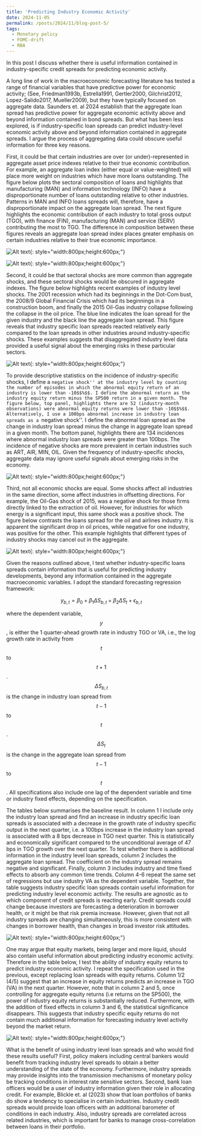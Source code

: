 ```yaml
---
title: 'Predicting Industry Economic Activity'
date: 2024-11-05
permalink: /posts/2024/11/blog-post-5/
tags:
  - Monetary policy
  - FOMC-drift
  - RBA
---
```


In this post I discuss whether there is useful information contained in industry-specific credit spreads for predicting economic activity.

A long line of work in the macroeconomic forecasting literature has tested a range of financial variables that have predictive power for economic activity; (See, Friedman1993b, Estrella1991, Gertler2000, Gilchrist2012, Lopez-Salido2017, Mueller2009), but they have typically focused on aggregate data. Saunders et. al 2024 establish that the aggregate loan spread has predictive power for aggregate economic activity above and beyond information contained in bond spreads. But what has been less explored, is if industry-specific loan spreads can predict industry-level economic activity above and beyond information contained in aggregate spreads.
I argue the process of aggregating data could obscure useful information for three key reasons. 

First, it could be that certain industries are over (or under)-represented in aggregate asset price indexes relative to their true economic contribution. For example, an aggregate loan index (either equal or value-weighted) will place more weight on industries which have more loans outstanding. The figure below plots the sectoral composition of loans and highlights that manufacturing (MAN) and information technology (INFO) have a disproportionate number of loans outstanding relative to other industries. Patterns in MAN and INFO loans spreads will, therefore, have a disproportionate impact on the aggregate loan spread. The next figure  highlights the economic contribution of each industry to total gross output (TGO), with finance (FIN), manufacturing (MAN) and service (SERV) contributing the most to TGO. The difference in composition between these figures reveals an aggregate loan spread index places greater emphasis on certain industries relative to their true economic importance.

![Alt text](/assets/images/fig1.png){: style="width:800px;height:600px;"}

![Alt text](/assets/images/fig2.png){: style="width:800px;height:600px;"}


Second, it could be that sectoral shocks are more common than aggregate shocks, and these sectoral shocks would be obscured in aggregate indexes. The figure below highlights recent examples of industry level shocks. The 2001 recession which had its beginnings in the Dot-Com bust, the 2008/9 Global Financial Crisis which had its beginnings in a construction boom, and finally the 2015 Oil-Gas industry collapse following the collapse in the oil price. The blue line indicates the loan spread for the given industry and the black line the aggregate loan spread. This figure reveals that industry specific loan spreads reacted relatively early compared to the loan spreads in other industries around industry-specific shocks. These examples suggests that disaggregated industry level data provided a useful signal about the emerging risks in these particular sectors. 

![Alt text](/assets/images/fig3.png){: style="width:800px;height:600px;"}


To provide descriptive statistics on the incidence of industry-specific shocks, I define a ``negative shock'' at the industry level by counting the number of episodes in which the abnormal equity return of an industry is lower than -10$$%$$. I define the abnormal return as the industry equity return minus the SP500 return in a given month. The figure below, top panel, highlights there are 52 (industry-month observations) were abnormal equity returns were lower than -10$$%$$. Alternatively, I use a 100bps abnormal increase in industry loan spreads as a ``negative shock''. I define the abnormal loan spread as the change in industry loan spread minus the change in aggregate loan spread in a given month. The bottom panel, highlights there are 134 incidences where abnormal industry loan spreads were greater than 100bps. The incidence of negative shocks are more prevalent in certain industries such as ART, AIR, MIN, OIL. Given the frequency of industry-specific shocks, aggregate data may ignore useful signals about emerging risks in the economy.

![Alt text](/assets/images/fig4.png){: style="width:800px;height:600px;"}


Third, not all economic shocks are equal. Some shocks affect all industries in the same direction, some affect industries in offsetting directions. For example, the Oil-Gas shock of 2015, was a negative shock for those firms directly linked to the extraction of oil. However, for industries for which energy is a significant input, this same shock was a positive shock. The figure below contrasts the loans spread for the oil and airlines industry. It is apparent the significant drop in oil prices, while negative for one industry, was positive for the other. This example highlights that different types of industry shocks may cancel out in the aggregate. 

![Alt text](/assets/images/fig5.png){: style="width:800px;height:600px;"}

Given the reasons outlined above, I test whether industry-specific loans spreads contain information that is useful for predicting industry developments, beyond any information contained in the aggregate macroeconomic variables. I adopt the standard forecasting regression framework:

$$
y_{b,t} = \beta_{0} + \beta_{1} \Delta S_{b,t} + \beta_{2} \Delta S_{t} + \epsilon_{b,t}
$$

where the dependent variable, $$y$$, is either the 1 quarter-ahead growth rate in industry TGO or VA, i.e., the log growth rate in activity from $$t$$ to $$t+1$$. $$\Delta S_{b,t}$$ is the change in industry loan spread from $$t-1$$ to $$t$$. $$\Delta S_{t}$$ is the change in the aggregate loan spread from $$t-1$$ to $$t$$. All specifications also include one lag of the dependent variable and time or industry fixed effects, depending on the specification.

The tables below summarises the baseline result. In column 1 I include only the industry loan spread and find an increase in industry specific loan spreads is associated with a decrease in the growth rate of industry specific output in the next quarter, i.e. a 100bps increase in the industry loan spread is associated with a 8 bps decrease in TGO next quarter. This is statistically and economically significant compared to the unconditional average of 47 bps in TGO growth over the next quarter. To test whether there is additional information in the industry level loan spreads, column 2 includes the aggregate loan spread. The coefficient on the industry spread remains negative and significant. Finally, column 3 includes industry and time fixed effects to absorb any common time trends. Column 4-6 repeat the same set of regressions but use industry VA as the dependent variable. Together, the table suggests industry specific loan spreads contain useful information for predicting industry level economic activity. The results are agnostic as to which component of credit spreads is reacting early. Credit spreads could change because investors are forecasting a deterioration in borrower health, or it might be that risk premia increase. However, given that not all industry spreads are changing simultaneously, this is more consistent with changes in borrower health, than changes in broad investor risk attitudes.

![Alt text](/assets/images/tab1.png){: style="width:800px;height:600px;"}

One may argue that equity markets, being larger and more liquid, should also contain useful information about predicting industry economic activity. Therefore in the table below, I test the ability of industry equity returns to predict industry economic activity. I repeat the specification used in the previous, except replacing loan spreads with equity returns. Column 1/2 (4/5) suggest that an increase in equity returns predicts an increase in TGO (VA) in the next quarter. However, note that in column 2 and 5, once controlling for aggregate equity returns (i.e returns on the SP500), the power of industry equity returns is substantially reduced. Furthermore, with the addition of fixed effects in column 3 and 6, the statistical significance disappears. This suggests that industry specific equity returns do not contain much additional information for forecasting industry level activity beyond the market return.

![Alt text](/assets/images/tab2.png){: style="width:800px;height:600px;"}

What is the benefit of using industry level loan spreads and who would find these results useful? First, policy makers including central bankers would benefit from tracking industry level spreads to obtain a better understanding of the state of the economy. Furthermore, industry spreads may provide insights into the transmission mechanisms of monetary policy be tracking conditions in interest rate sensitive sectors. Second, bank loan officers would be a user of industry information given their role in allocating credit. For example, Blickle et. al (2023) show that loan portfolios of banks do show a tendency to specialise in certain industries. Industry credit spreads would provide loan officers with an additional barometer of conditions in each industry. Also, industry spreads are correlated across related industries, which is important for banks to manage cross-correlation between loans in their portfolio.
